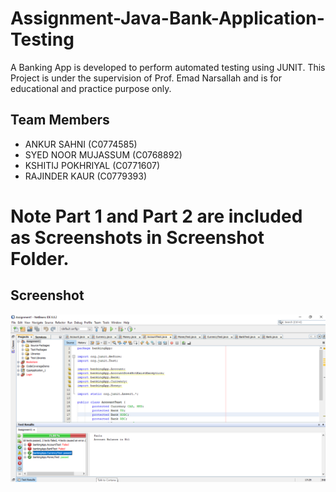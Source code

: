 # Assignment-Java-Bank-Application-Testing
A Banking App is developed to perform automated testing using JUNIT. 
This Project is under the supervision of Prof. Emad Narsallah and is for educational and practice purpose only.

## Team Members 
- ANKUR SAHNI (C0774585)
- SYED NOOR MUJASSUM (C0768892)
- KSHITIJ POKHRIYAL (C0771607)
- RAJINDER KAUR (C0779393)

# Note Part 1 and Part 2 are included as Screenshots in Screenshot Folder.

## Screenshot
<img src =https://github.com/ankursahni/Assignment-Java-Bank-Application-Testing-/blob/master/Screenshots/JavaTesting.png align ="center">
